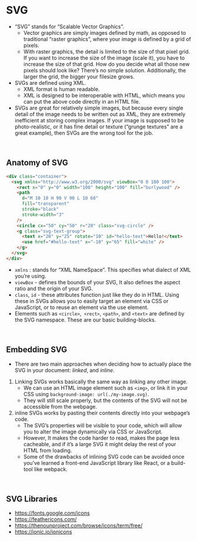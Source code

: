 # SVG

- “SVG” stands for “Scalable Vector Graphics”.
  - Vector graphics are simply images defined by math, as opposed to traditional “raster graphics”, where your image is defined by a grid of pixels.
  - With raster graphics, the detail is limited to the size of that pixel grid. If you want to increase the size of the image (scale it), you have to increase the size of that grid. How do you decide what all those new pixels should look like? There’s no simple solution. Additionally, the larger the grid, the bigger your filesize grows.
- SVGs are defined using XML.
  - XML format is human readable.
  - XML is designed to be interoperable with HTML, which means you can put the above code directly in an HTML file.
- SVGs are great for relatively simple images, but because every single detail of the image needs to be written out as XML, they are extremely inefficient at storing complex images. If your image is supposed to be photo-realistic, or it has fine detail or texture (“grunge textures” are a great example), then SVGs are the wrong tool for the job.

<br>

## Anatomy of SVG

```html
<div class="container">
  <svg xmlns="http://www.w3.org/2000/svg" viewBox="0 0 100 100">
    <rect x="0" y="0" width="100" height="100" fill="burlywood" />
    <path
      d="M 10 10 H 90 V 90 L 10 60"
      fill="transparent"
      stroke="black"
      stroke-width="3"
    />
    <circle cx="50" cy="50" r="20" class="svg-circle" />
    <g class="svg-text-group">
      <text x="20" y="25" rotate="10" id="hello-text">Hello!</text>
      <use href="#hello-text" x="-10" y="65" fill="white" />
    </g>
  </svg>
</div>
```

- `xmlns` : stands for “XML NameSpace”. This specifies what dialect of XML you’re using.
- `viewBox` - defines the bounds of your SVG, It also defines the aspect ratio and the origin of your SVG.
- `class`, `id` - these attributes function just like they do in HTML. Using these in SVGs allows you to easily target an element via CSS or JavaScript, or to reuse an element via the use element.
- Elements such as `<circle>`,` <rect>`, `<path>`, and `<text>` are defined by the SVG namespace. These are our basic building-blocks.

<br>

## Embedding SVG

- There are two main approaches when deciding how to actually place the SVG in your document: _linked_, and _inline_.

1. Linking SVGs works basically the same way as linking any other image.
   - We can use an HTML image element such as `<img>`, or link it in your CSS using `background-image: url(./my-image.svg)`.
   - They will still scale properly, but the contents of the SVG will not be accessible from the webpage.
2. inline SVGs works by pasting their contents directly into your webpage’s code.
   - The SVG’s properties will be visible to your code, which will allow you to alter the image dynamically via CSS or JavaScript.
   - However, It makes the code harder to read, makes the page less cacheable, and if it’s a large SVG it might delay the rest of your HTML from loading.
   - Some of the drawbacks of inlining SVG code can be avoided once you’ve learned a front-end JavaScript library like React, or a build-tool like webpack.

<br>

## SVG Libraries

- https://fonts.google.com/icons
- https://feathericons.com/
- https://thenounproject.com/browse/icons/term/free/
- https://ionic.io/ionicons

<br>
<br>
